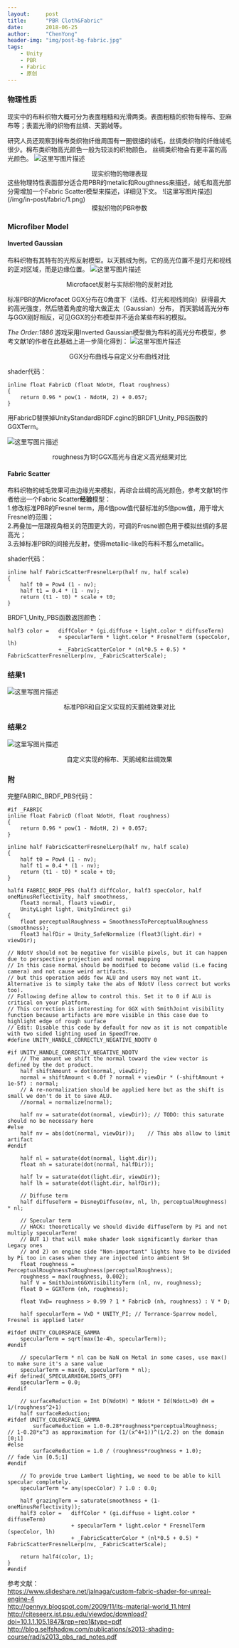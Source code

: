 ```yaml
---
layout:     post
title:      "PBR Cloth&Fabric"
date:       2018-06-25
author:     "ChenYong"
header-img: "img/post-bg-fabric.jpg"
tags:
    - Unity
    - PBR
    - Fabric
    - 原创
---
```


### 物理性质

现实中的布料织物大概可分为表面粗糙和光滑两类。表面粗糙的织物有棉布、亚麻布等；表面光滑的织物有丝绸、天鹅绒等。

研究人员还观察到棉布类织物纤维周围有一圈很细的绒毛，丝绸类织物的纤维绒毛很少。棉布类织物高光颜色一般为较淡的织物颜色，
丝绸类织物会有更丰富的高光颜色。
![这里写图片描述](/img/in-post/fabric/2.png)
<center>现实织物的物理表现</center>
这些物理特性表面部分适合用PBR的metalic和Rougthness来描述，绒毛和高光部分需增加一个Fabric Scatter模型来描述，详细见下文。
![这里写图片描述](/img/in-post/fabric/1.png)
<center>模拟织物的PBR参数</center>


### Microfiber Model

#### Inverted Gaussian
布料织物有其特有的光照反射模型。以天鹅绒为例，它的高光位置不是灯光和视线的正对区域，而是边缘位置。
![这里写图片描述](/img/in-post/fabric/3.jpg)
<center>Microfacet反射与实际织物的反射对比</center>

标准PBR的Microfacet GGX分布在0角度下（法线、灯光和视线同向）获得最大的高光强度，然后随着角度的增大做正太（Gaussian）分布，
而天鹅绒高光分布与GGX刚好相反，可见GGX的分布模型并不适合某些布料的模拟。

*The Order:1886* 游戏采用Inverted Gaussian模型做为布料的高光分布模型，参考文献1的作者在此基础上进一步简化得到：
![这里写图片描述](/img/in-post/fabric/4.jpg)
<center>GGX分布曲线与自定义分布曲线对比</center>

shader代码：
```
inline float FabricD (float NdotH, float roughness)
{
    return 0.96 * pow(1 - NdotH, 2) + 0.057; 
}
```

用FabricD替换掉UnityStandardBRDF.cginc的BRDF1_Unity_PBS函数的GGXTerm。

![这里写图片描述](/img/in-post/fabric/6.jpg)
<center>roughness为1时GGX高光与自定义高光结果对比</center>

#### Fabric Scatter
布料织物的绒毛效果可由边缘光来模拟，再综合丝绸的高光颜色，参考文献1的作者给出一个Fabric Scatter**经验**模型：<br />
1.修改标准PBR的Fresnel term，用4倍pow值代替标准的5倍pow值，用于增大Fresnel的范围；<br />
2.再叠加一层跟视角相关的范围更大的，可调的Fresnel颜色用于模拟丝绸的多层高光；<br />
3.去掉标准PBR的间接光反射，使得metallic-like的布料不那么metallic。

shader代码：
```
inline half FabricScatterFresnelLerp(half nv, half scale)
{
    half t0 = Pow4 (1 - nv); 
    half t1 = 0.4 * (1 - nv);
    return (t1 - t0) * scale + t0;
}
```

BRDF1_Unity_PBS函数返回颜色：
```
half3 color =   diffColor * (gi.diffuse + light.color * diffuseTerm)
                + specularTerm * light.color * FresnelTerm (specColor, lh)
                + _FabricScatterColor * (nl*0.5 + 0.5) * FabricScatterFresnelLerp(nv, _FabricScatterScale);
```


### 结果1
![这里写图片描述](/img/in-post/fabric/5.jpg)
<center>标准PBR和自定义实现的天鹅绒效果对比</center>

### 结果2
![这里写图片描述](/img/in-post/fabric/cloth.jpg)
<center>自定义实现的棉布、天鹅绒和丝绸效果</center>

### 附
完整FABRIC_BRDF_PBS代码：
```
#if _FABRIC
inline float FabricD (float NdotH, float roughness)
{
    return 0.96 * pow(1 - NdotH, 2) + 0.057; 
}

inline half FabricScatterFresnelLerp(half nv, half scale)
{
    half t0 = Pow4 (1 - nv); 
    half t1 = 0.4 * (1 - nv);
    return (t1 - t0) * scale + t0;
}

half4 FABRIC_BRDF_PBS (half3 diffColor, half3 specColor, half oneMinusReflectivity, half smoothness,
    float3 normal, float3 viewDir,
    UnityLight light, UnityIndirect gi)
{
    float perceptualRoughness = SmoothnessToPerceptualRoughness (smoothness);
    float3 halfDir = Unity_SafeNormalize (float3(light.dir) + viewDir);

// NdotV should not be negative for visible pixels, but it can happen due to perspective projection and normal mapping
// In this case normal should be modified to become valid (i.e facing camera) and not cause weird artifacts.
// but this operation adds few ALU and users may not want it. Alternative is to simply take the abs of NdotV (less correct but works too).
// Following define allow to control this. Set it to 0 if ALU is critical on your platform.
// This correction is interesting for GGX with SmithJoint visibility function because artifacts are more visible in this case due to highlight edge of rough surface
// Edit: Disable this code by default for now as it is not compatible with two sided lighting used in SpeedTree.
#define UNITY_HANDLE_CORRECTLY_NEGATIVE_NDOTV 0

#if UNITY_HANDLE_CORRECTLY_NEGATIVE_NDOTV
    // The amount we shift the normal toward the view vector is defined by the dot product.
    half shiftAmount = dot(normal, viewDir);
    normal = shiftAmount < 0.0f ? normal + viewDir * (-shiftAmount + 1e-5f) : normal;
    // A re-normalization should be applied here but as the shift is small we don't do it to save ALU.
    //normal = normalize(normal);

    half nv = saturate(dot(normal, viewDir)); // TODO: this saturate should no be necessary here
#else
    half nv = abs(dot(normal, viewDir));    // This abs allow to limit artifact
#endif

    half nl = saturate(dot(normal, light.dir));
    float nh = saturate(dot(normal, halfDir));

    half lv = saturate(dot(light.dir, viewDir));
    half lh = saturate(dot(light.dir, halfDir));

    // Diffuse term
    half diffuseTerm = DisneyDiffuse(nv, nl, lh, perceptualRoughness) * nl;

    // Specular term
    // HACK: theoretically we should divide diffuseTerm by Pi and not multiply specularTerm!
    // BUT 1) that will make shader look significantly darker than Legacy ones
    // and 2) on engine side "Non-important" lights have to be divided by Pi too in cases when they are injected into ambient SH
    float roughness = PerceptualRoughnessToRoughness(perceptualRoughness);
    roughness = max(roughness, 0.002);
    half V = SmithJointGGXVisibilityTerm (nl, nv, roughness);
    float D = GGXTerm (nh, roughness);

    float VxD= roughness > 0.99 ? 1 * FabricD (nh, roughness) : V * D;

    half specularTerm = VxD * UNITY_PI; // Torrance-Sparrow model, Fresnel is applied later

#ifdef UNITY_COLORSPACE_GAMMA
    specularTerm = sqrt(max(1e-4h, specularTerm));
#endif

    // specularTerm * nl can be NaN on Metal in some cases, use max() to make sure it's a sane value
    specularTerm = max(0, specularTerm * nl);
#if defined(_SPECULARHIGHLIGHTS_OFF)
    specularTerm = 0.0;
#endif

    // surfaceReduction = Int D(NdotH) * NdotH * Id(NdotL>0) dH = 1/(roughness^2+1)
    half surfaceReduction;
#ifdef UNITY_COLORSPACE_GAMMA
        surfaceReduction = 1.0-0.28*roughness*perceptualRoughness;      // 1-0.28*x^3 as approximation for (1/(x^4+1))^(1/2.2) on the domain [0;1]
#else
        surfaceReduction = 1.0 / (roughness*roughness + 1.0);           // fade \in [0.5;1]
#endif

    // To provide true Lambert lighting, we need to be able to kill specular completely.
    specularTerm *= any(specColor) ? 1.0 : 0.0;

    half grazingTerm = saturate(smoothness + (1-oneMinusReflectivity));
    half3 color =   diffColor * (gi.diffuse + light.color * diffuseTerm)
                    + specularTerm * light.color * FresnelTerm (specColor, lh)
                    + _FabricScatterColor * (nl*0.5 + 0.5) * FabricScatterFresnelLerp(nv, _FabricScatterScale);

    return half4(color, 1);
}
#endif
```

参考文献：<br />
https://www.slideshare.net/jalnaga/custom-fabric-shader-for-unreal-engine-4 <br />
http://gennyx.blogspot.com/2009/11/its-material-world_11.html <br />
http://citeseerx.ist.psu.edu/viewdoc/download?doi=10.1.1.105.1847&rep=rep1&type=pdf  <br />
http://blog.selfshadow.com/publications/s2013-shading-course/rad/s2013_pbs_rad_notes.pdf <br />